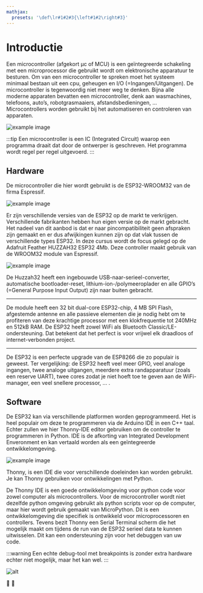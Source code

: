 ```yaml
---
mathjax:
  presets: '\def\lr#1#2#3{\left#1#2\right#3}'
---
```


# Introductie

Een microcontroller (afgekort μc of MCU) is een geïntegreerde schakeling met een microprocessor die gebruikt wordt om elektronische apparatuur te besturen. Om van een microcontroller te spreken moet het systeem minimaal bestaan uit een cpu, geheugen en I/O (=Ingangen/Uitgangen). De microcontroller is tegenwoordig niet meer weg te denken. Bijna alle moderne apparaten bevatten een microcontroller, denk aan wasmachines, telefoons, auto’s, robotgrasmaaiers, afstandsbedieningen, ... Microcontrollers worden gebruikt bij het automatiseren en controleren van apparaten.

![example image](./images/arduino.png "Voorbeeld van een microcontroller (Arduino Uno).")

:::tip
Een microcontroller is een IC (Integrated Circuit) waarop een programma draait dat door de ontwerper is geschreven. Het programma wordt regel per regel uitgevoerd.
:::

## Hardware

De microcontroller die hier wordt gebruikt is de ESP32-WROOM32 van de firma Espressif.

![example image](./images/esp1.png "De ESP32-WROOM32 van de firma Espressif.")

Er zijn verschillende versies van de ESP32 op de markt te verkrijgen. Verschillende fabrikanten hebben hun eigen versie op de markt gebracht. Het nadeel van dit aanbod is dat er naar pincompatibiliteit geen afspraken zijn gemaakt en er dus afwijkingen kunnen zijn op dat vlak tussen de verschillende types ESP32. In deze cursus wordt de focus gelegd op de Adafruit Feather HUZZAH32 ESP32 4Mb. Deze controller maakt gebruik van de WROOM32 module van Espressif.

![example image](./images/esp2.png "De Adafruit Feather huzzah32.")

De Huzzah32 heeft een ingebouwde USB-naar-serieel-converter, automatische bootloader-reset, lithium-ion-/polymeeroplader en alle GPIO’s (=General Purpose Input Output) zijn naar buiten gebracht.

***
De module heeft een 32 bit dual-core ESP32-chip, 4 MB SPI Flash, afgestemde antenne en alle passieve elementen die je nodig hebt om te profiteren van deze krachtige processor met een klokfrequentie tot 240MHz en 512kB RAM. De ESP32 heeft zowel WiFi als Bluetooth Classic/LE-ondersteuning. Dat betekent dat het perfect is voor vrijwel elk draadloos of internet-verbonden project.
***

De ESP32 is een perfecte upgrade van de ESP8266 die zo populair is geweest. Ter vergelijking: de ESP32 heeft veel meer GPIO, veel analoge ingangen, twee analoge uitgangen, meerdere extra randapparatuur (zoals een reserve UART), twee cores zodat je niet hoeft toe te geven aan de WiFi-manager, een veel snellere processor, … .

## Software

De ESP32 kan via verschillende platformen worden geprogrammeerd. Het is heel populair om deze te programmeren via de Arduino IDE in een C++ taal. Echter zullen we hier Thonny-IDE editor gebruiken om de controller te programmeren in Python. IDE is de afkorting van Integrated Development Enveronment en kan vertaald worden als een geïntegreerde ontwikkelomgeving.

![example image](./images/ide.png "Links de Arduino IDE en rechts de Visual Studio Code IDE.")

Thonny, is een IDE die voor verschillende doeleinden kan worden gebruikt. Je kan Thonny gebruiken voor ontwikkelingen met Python.


De Thonny IDE is een goede ontwikkelomgeving voor python code voor zowel computer als microcontrollers. Voor de microcontroller wordt niet dezelfde python omgeving gebruikt als python scripts voor op de computer, maar hier wordt gebruik gemaakt van MicroPython. Dit is een ontwikkelomgeving die specifiek is ontwikkeld voor microprocessoren en controllers. Tevens bezit Thonny een Serial Terminal scherm die het mogelijk maakt om tijdens de run van de ESP32 serieel data te kunnen uitwisselen. Dit kan een ondersteuning zijn voor het debuggen van uw code.

:::warning
Een echte debug-tool met breakpoints is zonder extra hardware echter niet mogelijk, maar het kan wel.
:::



![alt ](./images/hero.jpg)



:tada: :100: